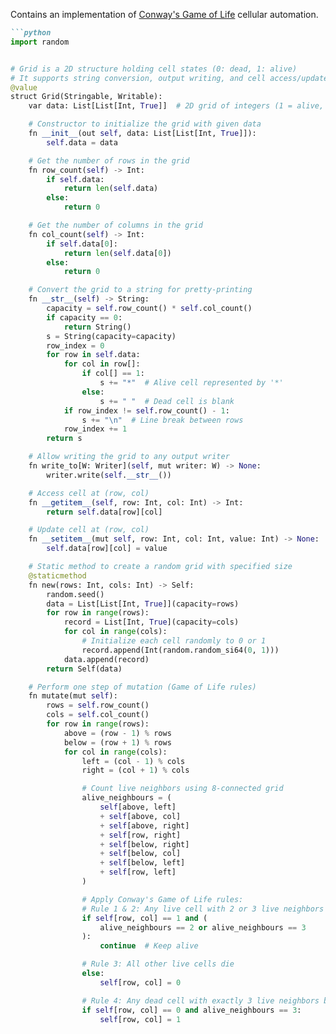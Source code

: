 Contains an implementation of [Conway's Game of Life](https://en.wikipedia.org/wiki/Conway%27s_Game_of_Life) cellular automation.

```markdown
```python
import random


# Grid is a 2D structure holding cell states (0: dead, 1: alive)
# It supports string conversion, output writing, and cell access/update
@value
struct Grid(Stringable, Writable):
    var data: List[List[Int, True]]  # 2D grid of integers (1 = alive, 0 = dead)

    # Constructor to initialize the grid with given data
    fn __init__(out self, data: List[List[Int, True]]):
        self.data = data

    # Get the number of rows in the grid
    fn row_count(self) -> Int:
        if self.data:
            return len(self.data)
        else:
            return 0

    # Get the number of columns in the grid
    fn col_count(self) -> Int:
        if self.data[0]:
            return len(self.data[0])
        else:
            return 0

    # Convert the grid to a string for pretty-printing
    fn __str__(self) -> String:
        capacity = self.row_count() * self.col_count()
        if capacity == 0:
            return String()
        s = String(capacity=capacity)
        row_index = 0
        for row in self.data:
            for col in row[]:
                if col[] == 1:
                    s += "*"  # Alive cell represented by '*'
                else:
                    s += " "  # Dead cell is blank
            if row_index != self.row_count() - 1:
                s += "\n"  # Line break between rows
            row_index += 1
        return s

    # Allow writing the grid to any output writer
    fn write_to[W: Writer](self, mut writer: W) -> None:
        writer.write(self.__str__())

    # Access cell at (row, col)
    fn __getitem__(self, row: Int, col: Int) -> Int:
        return self.data[row][col]

    # Update cell at (row, col)
    fn __setitem__(mut self, row: Int, col: Int, value: Int) -> None:
        self.data[row][col] = value

    # Static method to create a random grid with specified size
    @staticmethod
    fn new(rows: Int, cols: Int) -> Self:
        random.seed()
        data = List[List[Int, True]](capacity=rows)
        for row in range(rows):
            record = List[Int, True](capacity=cols)
            for col in range(cols):
                # Initialize each cell randomly to 0 or 1
                record.append(Int(random.random_si64(0, 1)))
            data.append(record)
        return Self(data)

    # Perform one step of mutation (Game of Life rules)
    fn mutate(mut self):
        rows = self.row_count()
        cols = self.col_count()
        for row in range(rows):
            above = (row - 1) % rows
            below = (row + 1) % rows
            for col in range(cols):
                left = (col - 1) % cols
                right = (col + 1) % cols

                # Count live neighbors using 8-connected grid
                alive_neighbours = (
                    self[above, left]
                    + self[above, col]
                    + self[above, right]
                    + self[row, right]
                    + self[below, right]
                    + self[below, col]
                    + self[below, left]
                    + self[row, left]
                )

                # Apply Conway's Game of Life rules:
                # Rule 1 & 2: Any live cell with 2 or 3 live neighbors survives
                if self[row, col] == 1 and (
                    alive_neighbours == 2 or alive_neighbours == 3
                ):
                    continue  # Keep alive

                # Rule 3: All other live cells die
                else:
                    self[row, col] = 0

                # Rule 4: Any dead cell with exactly 3 live neighbors becomes alive
                if self[row, col] == 0 and alive_neighbours == 3:
                    self[row, col] = 1

